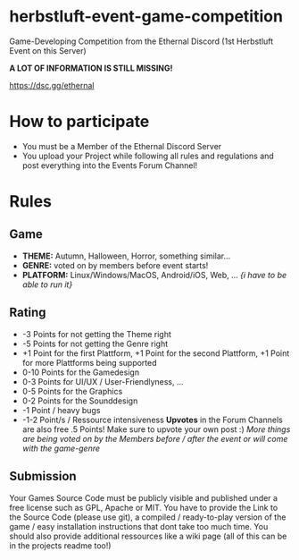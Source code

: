 # herbstluft-event-game-competition
Game-Developing Competition from the Ethernal Discord (1st Herbstluft Event on this Server)

**A LOT OF INFORMATION IS STILL MISSING!**

https://dsc.gg/ethernal

# How to participate
- You must be a Member of the Ethernal Discord Server
- You upload your Project while following all rules and regulations and post everything into the Events Forum Channel!

# Rules
## Game
- **THEME:** Autumn, Halloween, Horror, something similar...
- **GENRE:** voted on by members before event starts!
- **PLATFORM:** Linux/Windows/MacOS, Android/iOS, Web, ... *{i have to be able to run it}*
## Rating
- -3 Points for not getting the Theme right
- -5 Points for not getting the Genre right
- +1 Point for the first Plattform, +1 Point for the second Plattform, +1 Point for more Plattforms being supported
- 0-10 Points for the Gamedesign
- 0-3 Points for UI/UX / User-Friendlyness, ...
- 0-5 Points for the Graphics
- 0-2 Points for the Sounddesign
- -1 Point / heavy bugs
- -1-2 Point/s / Ressource intensiveness
**Upvotes** in the Forum Channels are also free .5 Points! Make sure to upvote your own post :)
*More things are being voted on by the Members before / after the event or will come with the game-genre*
## Submission
Your Games Source Code must be publicly visible and published under a free license such as GPL, Apache or MIT.
You have to provide the Link to the Source Code (please use git), a compiled / ready-to-play version of the game / easy installation instructions that dont take too much time.
You should also provide additional ressources like a wiki page (all of this can be in the projects readme too!)
